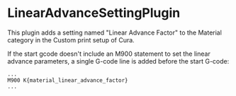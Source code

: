 # LinearAdvanceSettingPlugin

This plugin adds a setting named "Linear Advance Factor" to the Material category in the Custom print setup of Cura.

If the start gcode doesn't include an M900 statement to set the linear advance parameters, a single G-code line is added before the start G-code:
```
...
M900 K{material_linear_advance_factor}
...
```
